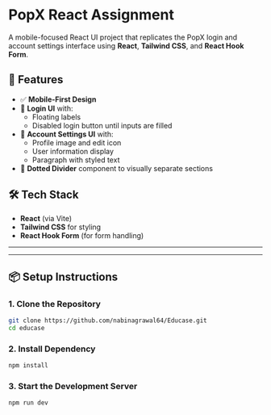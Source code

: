 # PopX React Assignment

A mobile-focused React UI project that replicates the PopX login and account settings interface using **React**, **Tailwind CSS**, and **React Hook Form**.

## 🚀 Features

- ✅ **Mobile-First Design** 
- 🔐 **Login UI** with:
  - Floating labels
  - Disabled login button until inputs are filled
- 👤 **Account Settings UI** with:
  - Profile image and edit icon
  - User information display
  - Paragraph with styled text
- 🔹 **Dotted Divider** component to visually separate sections


## 🛠️ Tech Stack

- **React** (via Vite)
- **Tailwind CSS** for styling
- **React Hook Form** (for form handling)

---

---

## 📦 Setup Instructions

### 1. Clone the Repository

```bash
git clone https://github.com/nabinagrawal64/Educase.git
cd educase
```
### 2. Install Dependency

```bash
npm install
```
### 3. Start the Development Server

```bash
npm run dev
```

